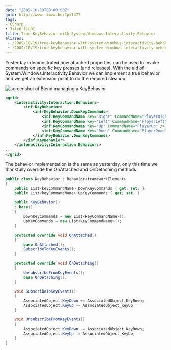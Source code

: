 ```yaml
---
date: "2009-10-19T00:00:00Z"
guid: http://www.timvw.be/?p=1472
tags:
- CSharp
- Silverlight
title: True KeyBehavior with System.Windows.Interactivity.Behavior
aliases:
 - /2009/10/19/true-keybehavior-with-system-windows-interactivity-behavior/
 - /2009/10/19/true-keybehavior-with-system-windows-interactivity-behavior.html
---
```

Yesterday i demonstrated how attached properties can be used to invoke commands on specific key presses (and releases). With the aid of System.Windows.Interactivity.Behavior we can implement a true behavior and we get an extension point to do the required cleanup.

![screenshot of Blend managing a KeyBehavior](http://www.timvw.be/wp-content/images/BlendKeyBehavior.png)

```xml
<grid>
	<interactivity:Interaction.Behaviors>
		<inf:KeyBehavior>
			<inf:KeyBehavior.DownKeyCommands>
				<inf:KeyCommandName Key="Right" CommandName="PlayerRight" />
				<inf:KeyCommandName Key="Left" CommandName="PlayerLeft" />
				<inf:KeyCommandName Key="Up" CommandName="PlayerUp" />
				<inf:KeyCommandName Key="Down" CommandName="PlayerDown" />
			</inf:KeyBehavior.DownKeyCommands>
		</inf:KeyBehavior>
	</interactivity:Interaction.Behaviors>
...
</grid>
```

The behavior implementation is the same as yesterday, only this time we thankfully override the OnAttached and OnDetaching methods

```csharp
public class KeyBehavior : Behavior<frameworkElement>
{
	public List<keyCommandName> DownKeyCommands { get; set; }
	public List<keyCommandName> UpKeyCommands { get; set; }

	public KeyBehavior()
	: base()
	{
		DownKeyCommands = new List<keyCommandName>();
		UpKeyCommands = new List<keyCommandName>();
	}

	protected override void OnAttached()
	{
		base.OnAttached();
		SubscribeToKeyEvents();
	}

	protected override void OnDetaching()
	{
		UnsubscribeFromKeyEvents();
		base.OnDetaching();
	}

	void SubscribeToKeyEvents()
	{
		AssociatedObject.KeyDown += AssociatedObject_KeyDown;
		AssociatedObject.KeyUp += AssociatedObject_KeyUp;
	}

	void UnsubscribeFromKeyEvents()
	{
		AssociatedObject.KeyDown -= AssociatedObject_KeyDown;
		AssociatedObject.KeyUp -= AssociatedObject_KeyUp;
	}
}
```
